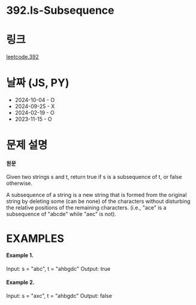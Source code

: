 # 392.Is-Subsequence

# 링크

[leetcode.392](https://leetcode.com/problems/is-subsequence/?envType=study-plan-v2&envId=leetcode-75)

# 날짜 (JS, PY)

- 2024-10-04 - O
- 2024-09-25 - X
- 2024-02-19 - O
- 2023-11-15 - O

# 문제 설명

#### 원문

Given two strings s and t, return true if s is a subsequence of t, or false otherwise.

A subsequence of a string is a new string that is formed from the original string by deleting some (can be none) of the characters without disturbing the relative positions of the remaining characters. (i.e., "ace" is a subsequence of "abcde" while "aec" is not).

# EXAMPLES

#### Example 1.

Input: s = "abc", t = "ahbgdc"
Output: true

#### Example 2.

Input: s = "axc", t = "ahbgdc"
Output: false
